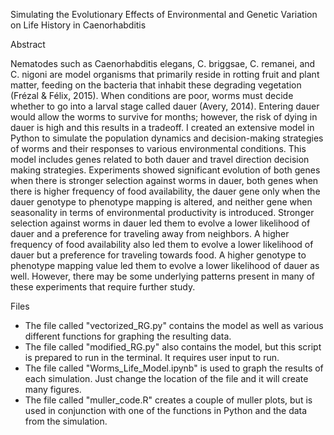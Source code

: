 Simulating the Evolutionary Effects of Environmental and Genetic Variation on Life History in Caenorhabditis


Abstract

Nematodes such as Caenorhabditis elegans, C. briggsae, C. remanei, and C. nigoni are model organisms that primarily reside in rotting fruit and plant matter, feeding on the
bacteria that inhabit these degrading vegetation (Frézal & Félix, 2015). When conditions are poor, worms must decide whether to go into a larval stage called dauer (Avery, 2014).
Entering dauer would allow the worms to survive for months; however, the risk of dying in dauer is high and this results in a tradeoff. I created an extensive model in Python to
simulate the population dynamics and decision-making strategies of worms and their responses to various environmental conditions. This model includes genes related to both dauer
and travel direction decision making strategies. Experiments showed significant evolution of both genes when there is stronger selection against worms in dauer, both genes when
there is higher frequency of food availability, the dauer gene only when the dauer genotype to phenotype mapping is altered, and neither gene when seasonality in terms of
environmental productivity is introduced. Stronger selection against worms in dauer led them to evolve a lower likelihood of dauer and a preference for traveling away from
neighbors. A higher frequency of food availability also led them to evolve a lower likelihood of dauer but a preference for traveling towards food. A higher genotype to phenotype
mapping value led them to evolve a lower likelihood of dauer as well. However, there may be some underlying patterns present in many of these experiments that require further
study.


Files

- The file called "vectorized_RG.py" contains the model as well as various different functions for graphing the resulting data.
- The file called "modified_RG.py" also contains the model, but this script is prepared to run in the terminal. It requires user input to run.
- The file called "Worms_Life_Model.ipynb" is used to graph the results of each simulation. Just change the location of the file and it will create many figures.
- The file called "muller_code.R" creates a couple of muller plots, but is used in conjunction with one of the functions in Python and the data from the simulation.
